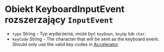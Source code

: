 # Obiekt KeyboardInputEvent rozszerzający `InputEvent`

* `type` String - Typ wydarzenia, może być `keyDown`, `keyUp` lub `char`.
* `keyCode` String - The character that will be sent as the keyboard event. Should only use the valid key codes in [Accelerator](../accelerator.md).
